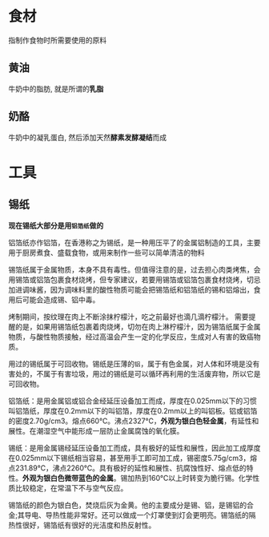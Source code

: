 # 食材

指制作食物时所需要使用的原料



## 黄油

牛奶中的脂肪, 就是所谓的**乳脂**



## 奶酪

牛奶中的凝乳蛋白, 然后添加天然**酵素发酵凝结**而成







# 工具



## 锡纸

**现在锡纸大部分是用`铝箔纸`做的**

铝箔纸亦作铝箔，在香港称之为锡纸，是一种用压平了的金属铝制造的工具，主要用于厨房煮食、盛载食物，或用来制作一些可以简单清洁的物料



锡箔纸属于金属物质，本身不具有毒性。但值得注意的是，过去担心肉类烤焦，会用锡箔或铝箔包裹食材烧烤，但专家建议，若要用锡箔或铝箔包裹食材烧烤，切忌加进调味酱，因为调味料里的酸性物质可能会把锡箔纸和铝箔纸的锡和铝熔出，食用后可能会造成锡、铝中毒。

烤制期间，按纹理在肉上不断涂抹柠檬汁，吃之前最好也滴几滴柠檬汁。  需要提醒的是，如果用锡箔纸包裹着肉烧烤，切勿在肉上淋柠檬汁，因为锡箔纸属于金属物质，与酸性物质接触，经过高温会产生一定的化学反应，生成对人有害的致癌物质。







用过的锡纸属于可回收物。锡纸是压薄的`铝`，属于有色金属，对人体和环境是没有害处的，不属于有害垃圾，用过的锡纸是可以循环再利用的生活废弃物，所以它是可回收物。



铝箔纸：是用金属铝或铝合金经延压设备加工而成，厚度在0.025mm以下的习惯叫铝箔纸，厚度在0.2mm以下的叫铝箔，厚度在0.2mm以上的叫铝板。铝或铝箔的密度2.70g/cm3。熔点660℃。沸点2327℃，**外观为银白色轻金属**，有延性和展性。在潮湿空气中能形成一层防止金属腐蚀的氧化膜。

锡纸：是用金属锡经延压设备加工而成，具有极好的延性和展性，因此加工成厚度在0.025mm以下锡纸相当容易，甚至用手工即可加工成，锡密度5.75g/cm3，熔点231.89℃，沸点2260℃。具有极好的延性和展性、抗腐蚀性好、熔点低的特性。**外观为银白色微带蓝色的金属**。锡加热到160℃以上时转变为脆行锡。化学性质比较稳定，在常温下不与空气反应。

锡箔纸的颜色为银白色，焚烧后灰为金黄。他的主要成分是锡、铝，是锡铝的合金;其导电、导热性能非常好。还可以做成一个灯罩使到灯会更明亮。锡箔纸的隔热性很好，锡箔纸有很好的光洁度和热反射性。